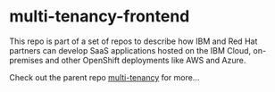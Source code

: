 # multi-tenancy-frontend

This repo is part of a set of repos to describe how IBM and Red Hat partners can develop SaaS applications hosted on the IBM Cloud, on-premises and other OpenShift deployments like AWS and Azure.

Check out the parent repo [multi-tenancy](https://github.com/IBM/multi-tenancy) for more...
